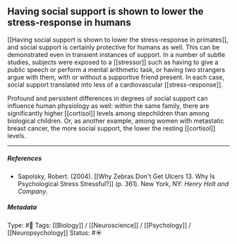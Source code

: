 ## Having social support is shown to lower the stress-response in humans # 

[[Having social support is shown to lower the stress-response in primates]], and social support is certainly protective for humans as well. This can be demonstrated even in transient instances of support. In a number of subtle studies, subjects were exposed to a [[stressor]] such as having to give a public speech or perform a mental arithmetic task, or having two strangers argue with them, with or without a supportive friend present. In each case, social support translated into less of a cardiovascular [[stress-response]]. 

Profound and persistent differences in degrees of social support can influence human physiology as well: within the same family, there are significantly higher [[cortisol]] levels among stepchildren than among biological children. Or, as another example, among women with metastatic breast cancer, the more social support, the lower the resting [[cortisol]] levels.

___

##### References

- Sapolsky, Robert. (2004). [[Why Zebras Don't Get Ulcers 13. Why Is Psychological Stress Stressful?]] (p. 361). New York, NY: _Henry Holt and Company_.

##### Metadata

Type: #🔴 
Tags: [[Biology]] / [[Neuroscience]] / [[Psychology]] / [[Neuropsychology]]
Status: #☀️ 